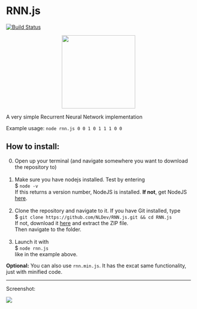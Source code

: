 # RNN.js

[![Build Status](https://travis-ci.org/NLDev/RNN.js.svg?branch=master)](https://travis-ci.org/NLDev/RNN.js)

<p align="center">
<img height="auto" width="200" src="https://raw.githubusercontent.com/NLDev/RNN.js/master/.src/rnnjs.png" />
</p>

A very simple Recurrent Neural Network implementation

Example usage: `node rnn.js 0 0 1 0 1 1 1 0 0`

## How to install:

0. Open up your terminal (and navigate somewhere you want to download the repository to) <br><br>
1. Make sure you have nodejs installed. Test by  entering <br>
$ `node -v` <br>
If this returns a version number, NodeJS is installed. **If not**, get NodeJS <a href="https://nodejs.org/en/download/package-manager/">here</a>. <br><br>
2. Clone the repository and navigate to it. If you have Git installed, type <br>
$ `git clone https://github.com/NLDev/RNN.js.git && cd RNN.js` <br>
If not, download it <a href="https://github.com/NLDev/RNN.js/archive/master.zip">here</a> and extract the ZIP file.<br>
Then navigate to the folder.<br><br>
3. Launch it with <br>
$ `node rnn.js` <br>
like in the example above.

**Optional:** You can also use `rnn.min.js`. It has the excat same functionality, just with minified code. 

<hr>

Screenshot:

<img src="https://raw.githubusercontent.com/NLDev/RNN.js/master/.src/screen1.png" />
